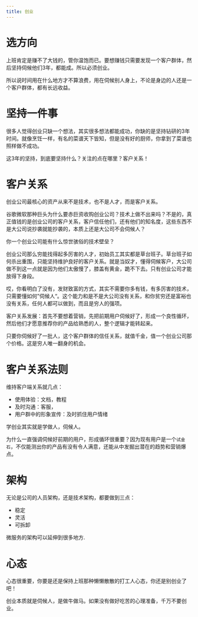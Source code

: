 ```yaml
---
title: 创业
---
```

# 选方向

上班肯定是赚不了大钱的，管你温饱而已。要想赚钱只需要发现一个客户群体，然后坚持伺候他们3年，都能成。所以必须创业。

所以说时间用在什么地方才不算浪费，用在伺候别人身上，不论是身边的人还是一个客户群体，都有长远收益。

# 坚持一件事

很多人觉得创业只缺一个想法，其实很多想法都能成功，你缺的是坚持钻研的3年时间。就像烹饪一样，有名的菜谱天下皆知，但是没有好的厨师，你拿到了菜谱也照样做不成功。

这3年的坚持，到底要坚持什么？关注的点在哪里？客户关系！

# 客户关系

创业公司最核心的资产从来不是技术，也不是人才，而是客户关系。

谷歌微软那种巨头为什么要赤巨资收购创业公司？技术上做不出来吗？不是的，真正值钱的是创业公司的客户关系，客户信任他们，还有他们的知名度，这些东西不是大公司说抄袭就能抄袭的，本质上还是大公司不会伺候人？

你一个创业公司能有什么惊世骇俗的技术壁垒？

创业公司那么穷能找得起多厉害的人才，初始员工其实都是草台班子。草台班子如何杀出重围，只能坚持维护良好的客户关系。就是当奴才，懂得伺候客户，大公司做不到这一点就是因为他们太傲慢了，膝盖有黄金，跪不下去。只有创业公司才能放得下身段。

哎，你看明白了没有，发财致富的方式，其实不需要你多有钱，有多厉害的技术，只需要懂如何”伺候人“。这个能力和是不是大公司没有关系，和你贫穷还是富裕也没有关系，任何人都可以做到，而且是穷人的强项。

客户关系发展：首先不要想着营销，先把前期用户伺候好了，形成一个良性循环，然后他们才愿意推荐你的产品给熟悉的人，整个逻辑才能转起来。

只要你伺候好了一批人，这个客户群体的信任关系，就值千金，值一个创业公司那个价格。这是穷人唯一翻身的机会。

# 客户关系法则

维持客户端关系就几点：
- 使用体验：文档，教程
- 及时沟通：客服，
- 用户群中的形象宣传：及时抓住用户情绪

学创业其实就是学做人，伺候人。

为什么一直强调伺候好前期的用户，形成循环很重要？因为现有用户是一个`试金石`，不仅能测出你的产品有没有令人满意，还能从中发掘出潜在的趋势和营销爆点。

# 架构

无论是公司的人员架构，还是技术架构，都要做到三点：
- 稳定
- 灵活
- 可拆卸

微服务的架构可以延伸到很多地方.

# 心态

心态很重要，你要是还是保持上班那种懒懒散散的打工人心态，你还是别创业了吧！

创业本质就是伺候人，是做牛做马。如果没有做好吃苦的心理准备，千万不要创业。